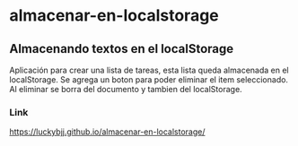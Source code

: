 # almacenar-en-localstorage
## Almacenando textos en el localStorage 

Aplicación para crear una lista de tareas, esta lista queda almacenada en el localStorage.
Se agrega un boton para poder eliminar el item seleccionado.
Al eliminar se borra del documento y tambien del localStorage.


### Link
https://luckybjj.github.io/almacenar-en-localstorage/
